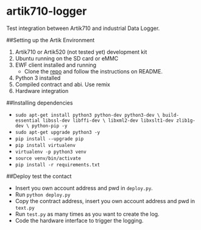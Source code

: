 # artik710-logger
Test integration between Artik710 and industrial Data Logger.

##Setting up the Artik Environment
1. Artik710 or Artik520 (not tested yet) development kit 
2. Ubuntu running on the SD card or eMMC
3. EWF client installed and running
    - Clone the [repo](https://github.com/energywebfoundation/energyweb-client) and follow the instructions on README.
4. Python 3 installed
6. Compiled contract and abi. Use remix
6. Hardware integration

##Installing dependencies
- `sudo apt-get install python3 python-dev python3-dev \
     build-essential libssl-dev libffi-dev \
     libxml2-dev libxslt1-dev zlib1g-dev \
     python-pip -y`
- `sudo apt-get upgrade python3 -y`
- `pip install --upgrade pip`
- `pip install virtualenv`
- `virtualenv -p python3 venv`
- `source venv/bin/activate`
- `pip install -r requirements.txt`

##Deploy test the contact
- Insert you own account address and pwd in `deploy.py`.
- Run `python deploy.py`
- Copy the contract address, insert you own account address and pwd in `text.py`
- Run `test.py` as many times as you want to create the log.
- Code the hardware interface to trigger the logging.
